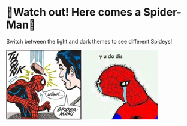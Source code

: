 # 🎵Watch out! Here comes a Spider-Man🎵

Switch between the light and dark themes to see different Spideys!

![Image title](assets/images/spiderbrick.jpg#only-light)
![Image title](assets/images/spooderman.jpg#only-dark)
